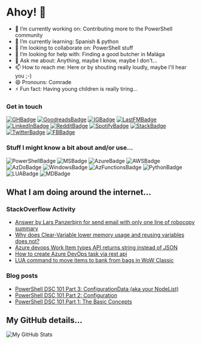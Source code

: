 # Ahoy! 👋

<!--
**Panzerbjrn/Panzerbjrn** is a ✨ _special_ ✨ repository because its `README.md` (this file) appears on your GitHub profile.

Here are some ideas to get you started:
-->

- 🔭 I’m currently working on: Contributing more to the PowerShell community
- 🌱 I’m currently learning: Spanish & python
- 👯 I’m looking to collaborate on: PowerShell stuff
- 🤔 I’m looking for help with: Finding a good butcher in Malága
- 💬 Ask me about: Anything, maybe I know, maybe I don't...
- 📫 How to reach me: Here or by shouting really loudly, maybe I'll hear you ;-)
- 😄 Pronouns: Comrade
- ⚡ Fun fact: Having young children is really tiring...

<!--
[<img src="https://novatorem-teal-three.vercel.app/api/spotify-playing" alt="Spotify Now Playing" width="350" />](https://open.spotify.com/user/panzerbjrn)
 [![Spotify](https://novatorem-panzerbjrn.vercel.app/api/spotify)](https://open.spotify.com/user/panzerbjrn) 
-->

### Get in touch
[![GHBadge]][GHProfile]
[![GoodreadsBadge]][GoodreadsProfile]
[![IGBadge]][IGProfile]
[![LastFMBadge]][LastFMProfile]
[![LinkedInBadge]][LinkedInProfile]
[![RedditBadge]][RedditProfile]
[![SpotifyBadge]][SpotifyProfile]
[![StackBadge]][StackOverFlowProfile]
[![TwitterBadge]][TwitterProfile]
[![FBBadge]][FBProfile]

### Stuff I might know a bit about and/or use...
![PowerShellBadge] 
![MSBadge]
![AzureBadge]
![AWSBadge]
![AzDoBadge]
![WindowsBadge]
![AzFunctionsBadge]
![PythonBadge] 
![LUABadge]
![MDBadge]

## What I am doing around the internet...
### StackOverflow Activity
<!-- STACKOVERFLOW:START -->
- [Answer by Lars Panzerbjrn for send email with only one line of robocopy summary](https://stackoverflow.com/questions/67336808/send-email-with-only-one-line-of-robocopy-summary/67337656#67337656)
- [Why does Clear-Variable lower memory usage and reusing variables does not?](https://stackoverflow.com/questions/67234296/why-does-clear-variable-lower-memory-usage-and-reusing-variables-does-not)
- [Azure devops Work Item types API returns string instead of JSON](https://stackoverflow.com/questions/65783161/azure-devops-work-item-types-api-returns-string-instead-of-json)
- [How to create Azure DevOps task via rest api](https://stackoverflow.com/questions/65776209/how-to-create-azure-devops-task-via-rest-api)
- [LUA command to move items to bank from bags in WoW Classic](https://stackoverflow.com/questions/62020451/lua-command-to-move-items-to-bank-from-bags-in-wow-classic)
<!-- STACKOVERFLOW:END -->

### Blog posts
<!-- BLOG-POST-LIST:START -->
- [PowerShell DSC 101 Part 3: ConfigurationData (aka your NodeList)](https://itineranty.net/2017/02/15/powershell-dsc-101-part-3-configurationdata-aka-your-nodelist/)
- [PowerShell DSC 101 Part 2: Configuration](https://itineranty.net/2017/02/14/powershell-dsc-101-part-2-configuration/)
- [PowerShell DSC 101 Part 1: The Basic Concepts](https://itineranty.net/2017/02/13/powershell-dsc-101-part-1/)
<!-- BLOG-POST-LIST:END -->

## My GitHub details...
<!--
<img align="left" alt="My GitHub Stats" src="https://github-readme-stats-eight-ashen.vercel.app/api?username=panzerbjrn&show_icons=true&hide_border=true&theme=dark&hide=stars&bg_color=0c0f0f" />
-->
<img align="left" alt="My GitHub Stats" src="https://github-readme-stats.vercel.app/api?username=panzerbjrn&show_icons=true&hide_border=true&theme=dark&hide=stars&bg_color=0c0f0f" />


[FBBadge]: https://img.shields.io/badge/Facebook-100000?style=flat&logo=facebook&logoColor=red
[GHBadge]: https://img.shields.io/badge/GitHub-100000?style=flat&logo=github&logoColor=red
[GoodreadsBadge]: https://img.shields.io/badge/Goodreads-100000?style=flat&logo=Goodreads&logoColor=red
[IGBadge]: https://img.shields.io/badge/Instagram-100000?style=flat&logo=instagram&logoColor=red
[LastFMBadge]: https://img.shields.io/badge/LastFM-100000?style=flat&logo=lastdotfm&logoColor=red
[LinkedInBadge]: https://img.shields.io/badge/LinkedIn-100000?style=flat&logo=linkedin&logoColor=red
[OKCBadge]: https://img.shields.io/badge/OKC-100000?style=flat&logo=okcupid&logoColor=red
[RedditBadge]: https://img.shields.io/badge/Reddit-100000?style=flat&logo=reddit&logoColor=red
[SpotifyBadge]: https://img.shields.io/badge/Spotify-100000?&style=flat&logo=spotify&logoColor=red
[StackBadge]: https://img.shields.io/badge/Stack_Overflow-100000?style=flat&logo=stack-overflow&logoColor=red
[TwitterBadge]: https://img.shields.io/badge/Twitter-100000?style=flat&logo=twitter&logoColor=red

[FBProfile]: https://www.facebook.com/panzerbjrn
[GHProfile]: https://github.com/panzerbjrn
[GoodreadsProfile]: http://goodreads.com/Panzerbjrn
[IGProfile]: https://instagram.com/Panzerbjrn
[LastFMProfile]: http://last.fm/user/lpetersson/
[LinkedInProfile]: https://www.linkedin.com/in/lpetersson
[OKCProfile]: https://www.okcupid.com/profile/16622764975055422715
[RedditProfile]: https://www.reddit.com/user/panzerbjrn
[SpotifyProfile]: https://open.spotify.com/user/1112679980?si=9d3730c21f2e4b1a
[TwitterProfile]: https://twitter.com/Panzerbjrn
[StackOverFlowProfile]: https://stackoverflow.com/users/4915226/lars-panzerbjrn
[PythonBadge]: https://img.shields.io/badge/Python-2C2D72?style=flat&logo=python&logoColor=white
[LUABadge]: https://img.shields.io/badge/Lua-2C2D72?style=flat&logo=lua&logoColor=white
[PowershellBadge]: https://img.shields.io/badge/PowerShell-666666?style=flat&logo=PowerShell&logoColor=white
[MDBadge]: https://img.shields.io/badge/Markdown-2C2D72?style=flat&logo=markdown&logoColor=white
[MSBadge]: https://img.shields.io/badge/Microsoft-666666?style=flat&logo=microsoft&logoColor=white
[AWSBadge]: https://img.shields.io/badge/Amazon_AWS-232F3E?style=flat&logo=amazon-aws&logoColor=white
[AzureBadge]: https://img.shields.io/badge/microsoft%20azure-666666?style=flat&logo=microsoft-azure&logoColor=white
[AzFunctionsBadge]: https://img.shields.io/badge/Azure_Functions-666666?style=flat&logo=azure-functions&logoColor=white
[AzDoBadge]: https://img.shields.io/badge/Azure_DevOps-666666?style=flat&logo=azure-devops&logoColor=white
[WindowsBadge]: https://img.shields.io/badge/Windows-666666?style=flat&logo=windows&logoColor=white

